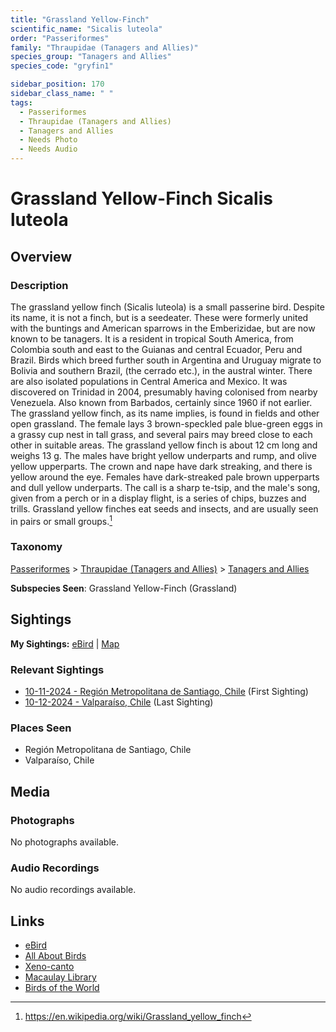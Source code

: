 ```yaml
---
title: "Grassland Yellow-Finch"
scientific_name: "Sicalis luteola"
order: "Passeriformes"
family: "Thraupidae (Tanagers and Allies)"
species_group: "Tanagers and Allies"
species_code: "gryfin1"

sidebar_position: 170
sidebar_class_name: " "
tags: 
  - Passeriformes
  - Thraupidae (Tanagers and Allies)
  - Tanagers and Allies
  - Needs Photo
  - Needs Audio
---
```


# Grassland Yellow-Finch <span className='sci_name'>Sicalis luteola</span>

## Overview

### Description
The grassland yellow finch (Sicalis luteola) is a small passerine bird. Despite its name, it is not a  finch, but is a seedeater. These were formerly united with the buntings and American sparrows in the Emberizidae, but are now known to be tanagers.
It is a resident in tropical South America, from Colombia south and east to the Guianas and central Ecuador, Peru and Brazil. Birds which breed further south in Argentina and Uruguay migrate to Bolivia and southern Brazil, (the cerrado etc.), in the austral winter. There are also isolated populations in Central America and Mexico. It was discovered on Trinidad in 2004, presumably having colonised from nearby Venezuela. Also known from Barbados, certainly since 1960 if not earlier.
The grassland yellow finch, as its name implies, is found in fields and other open grassland. The female lays 3 brown-speckled pale blue-green eggs in a grassy cup nest in tall grass, and several pairs may breed close to each other in suitable areas.
The grassland yellow finch is about 12 cm long and weighs 13 g.  The males have bright yellow underparts and rump, and olive yellow upperparts. The crown and nape have dark streaking, and there is yellow around the eye. Females have dark-streaked pale brown upperparts and dull yellow underparts. The call is a sharp te-tsip, and the male's song, given from a perch or in a display flight, is a series of chips, buzzes and trills.
Grassland yellow finches eat seeds and insects, and are usually seen in pairs or small groups.[^1]

[^1]: https://en.wikipedia.org/wiki/Grassland_yellow_finch

### Taxonomy
[Passeriformes](/tags/passeriformes) > [Thraupidae (Tanagers and Allies)](/tags/thraupidae-tanagers-and-allies) > [Tanagers and Allies](/tags/tanagers-and-allies)

**Subspecies Seen**: Grassland Yellow-Finch (Grassland)


## Sightings

**My Sightings:** [eBird](https://ebird.org/lifelist?r=world&time=life&spp=gryfin1) | [Map](/map?species_code=gryfin1)

### Relevant Sightings

* [10-11-2024 - Región Metropolitana de Santiago, Chile](https://ebird.org/checklist/S198398422) (First Sighting)
* [10-12-2024 - Valparaíso, Chile](https://ebird.org/checklist/S198994043) (Last Sighting)

### Places Seen

* Región Metropolitana de Santiago, Chile
* Valparaíso, Chile



## Media
### Photographs
No photographs available.

### Audio Recordings
No audio recordings available.

## Links
* [eBird](https://ebird.org/species/gryfin1) 
* [All About Birds](https://www.allaboutbirds.org/guide/gryfin1) 
* [Xeno-canto](https://www.xeno-canto.org/species/sicalis-luteola) 
* [Macaulay Library](https://search.macaulaylibrary.org/catalog?taxonCode=gryfin1&sort=rating_rank_desc)
* [Birds of the World](https://birdsoftheworld.org/bow/species/gryfin1)
